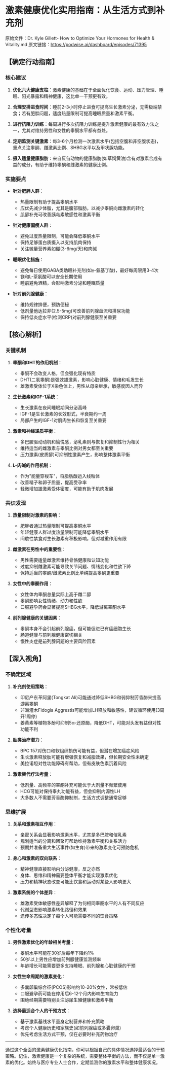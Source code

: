# 激素健康优化实用指南：从生活方式到补充剂

原始文件：Dr. Kyle Gillett- How to Optimize Your Hormones for Health & Vitality.md
原文链接：https://podwise.ai/dashboard/episodes/71395

## 【确定行动指南】

### 核心建议

1. **优化六大健康支柱**：激素健康的基础在于全面优化饮食、运动、压力管理、睡眠、阳光暴露和精神健康，这比单一干预更有效。

2. **合理安排进食时间**：睡前2-3小时停止进食可提高生长激素分泌，无需极端禁食；若有肥胖问题，适度热量限制可提高睡眠质量和激素平衡。

3. **进行抗阻力训练**：每周进行多次抗阻力训练是提升激素健康的最有效方法之一，尤其对维持男性和女性的睾酮水平都有益处。

4. **定期监测关键激素**：每3-6个月检测一次激素水平(包括空腹和非空腹状态)，重点关注睾酮、雌激素比例、SHBG水平以及甲状腺功能。

5. **摄入适量健康脂肪**：来自反刍动物的健康脂肪(如草饲黄油)含有对激素合成有益的成分，有助于维持睾酮和雌激素的健康比例。

### 实施要点

* **针对肥胖人群**：
  - 热量限制有助于提高睾酮水平
  - 应优先减少体脂，尤其是腹部脂肪，以减少睾酮向雌激素的转化
  - 肌醇补充可改善胰岛素敏感性和激素平衡

* **针对健康偏瘦人群**：
  - 避免过度热量限制，可能会降低睾酮水平
  - 保持足够蛋白质摄入以支持肌肉保持
  - 关注微量营养素如硼(3-6mg/天)和肉碱

* **睡眠优化措施**：
  - 避免每日使用GABA类助眠补充剂(如γ-氨基丁酸)，最好每周限用3-4次
  - 镁和L-茶氨酸可以安全长期使用
  - 睡前避免酒精，会影响激素分泌和睡眠质量

* **针对前列腺健康**：
  - 维持规律排便，预防便秘
  - 低剂量他达拉非(2.5-5mg)可改善前列腺血流和排尿功能
  - 保持低炎症水平(检测CRP)对前列腺健康至关重要

## 【核心解析】

### 关键机制

1. **睾酮和DHT的作用机制**：
   - 睾酮不会改变人格，但会强化现有特质
   - DHT(二氢睾酮)是强效雄激素，影响心脏健康、情绪和毛发生长
   - 雄激素受体位于X染色体上，男性从母亲继承，敏感度因人而异

2. **生长激素和IGF-1系统**：
   - 生长激素在夜间睡眠期间分泌高峰
   - IGF-1是生长激素的长效形式，半衰期约一周
   - 局部产生的IGF-1对肌肉生长和恢复至关重要

3. **激素和神经递质平衡**：
   - 多巴胺驱动动机和愉悦感，泌乳素则与恢复和抑制性行为相关
   - 维持适当的雌激素与睾酮比例对男女都至关重要
   - 压力激素(皮质醇)可抑制性激素产生，影响整体激素平衡

4. **L-肉碱的作用机制**：
   - 作为"能量穿梭车"，将脂肪酸运入线粒体
   - 改善精子和卵子质量，提高受孕率
   - 轻微增加雄激素受体密度，可能有助于肌肉发展

### 共识发现

1. **热量限制对激素的影响**：
   - 肥胖者通过热量限制可提高睾酮水平
   - 年轻健康人群过度热量限制可能降低睾酮水平
   - 间歇性禁食对生长激素有积极影响，但对减重作用有限

2. **雌激素在男性中的重要性**：
   - 男性需要适量雌激素维持骨骼健康和认知功能
   - 过度抑制雌激素可能导致关节问题、情绪变化和性欲下降
   - 保持适当的睾酮/雌激素比例比单纯提高睾酮更重要

3. **女性中的睾酮作用**：
   - 女性体内睾酮总量实际上高于雌二醇
   - 睾酮影响女性情绪、动力和性欲
   - 口服避孕药会显著提高SHBG水平，降低游离睾酮水平

4. **前列腺健康的关键因素**：
   - 睾酮本身不会引起前列腺癌，但可能促进已有癌细胞生长
   - 肠道健康与前列腺健康密切相关
   - 慢性炎症是前列腺问题的主要风险因素

## 【深入视角】

### 不确定区域

1. **补充剂使用策略**：
   - 印尼产东革阿里(Tongkat Ali)可能通过降低SHBG和弱抑制芳香酶来提高游离睾酮
   - 非洲灌木Fidogia Aggrestis可能增加LH释放和敏感性，建议循环使用(3周开1周停)
   - 姜黄素等植物多酚可抑制5α-还原酶，降低DHT，可能对头发有益但对性功能不利

2. **肽类治疗潜力**：
   - BPC 157对伤口和软组织损伤可能有益，但潜在增加癌症风险
   - 生长激素释放肽可能有增强恢复和减脂效果，但长期安全性未确定
   - 美拉诺坦对性功能障碍有帮助，但有皮肤色素沉着风险

3. **激素替代疗法考量**：
   - 低剂量、高频率的睾酮补充可能优于大剂量不频繁使用
   - HCG可能对保持睾丸功能有益，但会抑制内源性LH
   - 大多数人不需要芳香酶抑制剂，生活方式调整通常足够

### 思维扩展

1. **关系和激素相互作用**：
   - 亲密关系会显著影响激素水平，尤其是多巴胺和催乳素
   - 规划适当的分离和团聚可帮助维持激素平衡和关系活力
   - 预期并准备重大生活事件(如生育)带来的激素变化可预防危机

2. **身心和激素的双向联系**：
   - 精神健康直接影响内分泌健康，反之亦然
   - 身体、思维和精神需要整体平衡才能实现激素优化
   - 压力和精神状态改变可能比饮食和运动对某些人影响更大

3. **激素系统的个体差异**：
   - 雄激素受体敏感性差异解释了为何相同睾酮水平的人有不同反应
   - 代谢型态影响激素转化路径和效果
   - 遗传多态性决定了每个人可能需要不同的饮食策略

### 个性化考量

1. **男性激素优化的年龄相关考量**：
   - 睾酮水平可能在30岁后每年下降约1%
   - 50岁以上男性应增加前列腺健康监测频率
   - 年龄增长可能需要更多支持睡眠、前列腺和心脏健康的干预

2. **女性生命周期的激素变化**：
   - 多囊卵巢综合征(PCOS)影响约10-20%女性，常被低估
   - 口服避孕药可能在停用后6-12个月内影响生育能力
   - 围绝经期需要特别关注泌尿生殖健康和激素平衡

3. **选择最适合个人的干预方式**：
   - 基于激素基线水平量身定制营养和补充策略
   - 考虑个人健康历史和家族史(如前列腺癌或多囊卵巢)
   - 优先考虑生活方式干预，仅在必要时补充药物治疗

---

通过这个全面的激素健康优化指南，你可以根据自己的具体情况选择最适合的干预策略。记住，激素健康是一个复杂的系统，需要整体平衡的方法，而不仅是单一激素的优化。始终与医疗专业人士合作，定期监测你的激素水平和整体健康状况。
